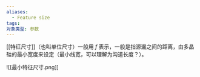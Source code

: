 ```yaml
---
aliases:
  - Feature size
tags: 
对象类型: 参数
---
```

[[特征尺寸]]（也叫单位尺寸）一般用 $f$ 表示，一般是指源漏之间的距离，由多晶硅的最小宽度来设定（最小线宽，可以理解为沟道长度？）。

![[最小特征尺寸.png]]